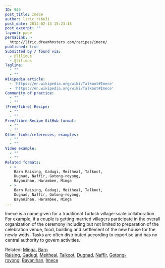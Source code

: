 ```yaml
---
ID: 946
post_title: Imece
author: liric_ri6u3i
post_date: 2014-02-13 15:23:16
post_excerpt: ""
layout: page
permalink: >
  http://liric.dreamhosters.com/recipes/imece/
published: true
Submitted by / found via:
  - @lilious
  - @lilious
Tagline:
  - ""
  - ""
Wikipedia article:
  - 'https://en.wikipedia.org/wiki/Talkoot#Imece'
  - 'https://en.wikipedia.org/wiki/Talkoot#Imece'
Community of practice:
  - ""
  - ""
(Free/libre) Recipe:
  - ""
  - ""
Free/libre Recipe GitHub format:
  - ""
  - ""
Other links/references, examples:
  - ""
  - ""
Video example:
  - ""
  - ""
Related formats:
  - >
    Barn Raising, Gadugi, Meitheal, Talkoot,
    Dugnad, Naffīr, Gotong-royong,
    Bayanihan, Harambee, Minga
  - >
    Barn Raising, Gadugi, Meitheal, Talkoot,
    Dugnad, Naffīr, Gotong-royong,
    Bayanihan, Harambee, Minga
---
```

Imece is a name given for a traditional Turkish village-scale collaboration. For example, if a couple is getting married villagers participate in the overall organization of the ceremony including but not limited to preparation of the celebration venue, food, building and settlement of the new house for the newly weds. Tasks are often distributed according to expertise and has no central authority to govern activities.

Related: <a title="Minga" href="http://www.co-creative-recipes.cc/recipes/minga/">Minga</a>, <a title="Barn Raising" href="http://www.co-creative-recipes.cc/recipes/barn-raising/">Barn Raising</a>, <a title="Gadugi" href="http://www.co-creative-recipes.cc/recipes/gadugi/">Gadugi</a>, <a title="Meitheal" href="http://www.co-creative-recipes.cc/recipes/meitheal/">Meitheal</a>, <a title="Talkoot" href="http://www.co-creative-recipes.cc/recipes/talkoot/">Talkoot</a>, <a title="Dugnad" href="http://www.co-creative-recipes.cc/recipes/dugnad/">Dugnad</a>, <a title="Naffīr" href="http://www.co-creative-recipes.cc/recipes/naffir/">Naffīr</a>, <a title="Gotong-royong" href="http://www.co-creative-recipes.cc/recipes/gotong-royong/">Gotong-royong</a>, <a title="Bayanihan" href="http://www.co-creative-recipes.cc/recipes/bayanihan/">Bayanihan</a>, <a title="Imece" href="http://www.co-creative-recipes.cc/recipes/imece/">Imece</a>